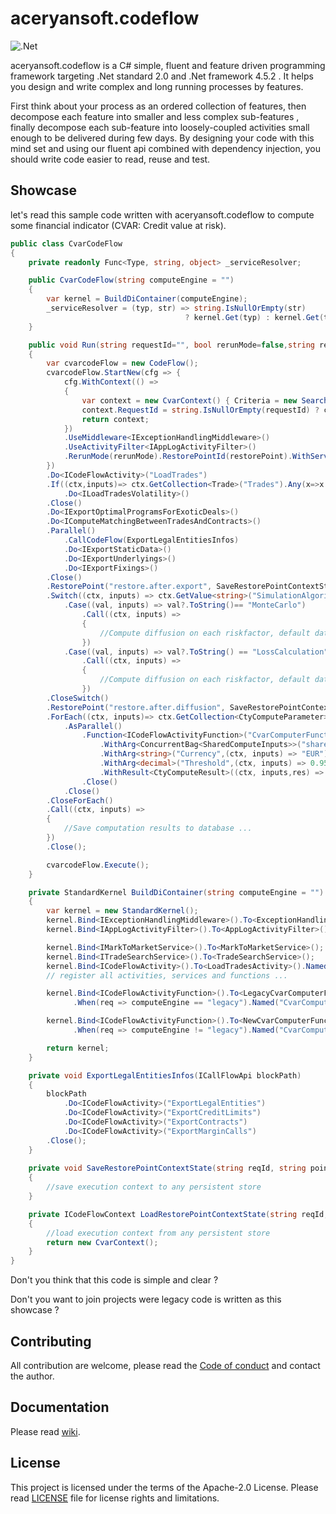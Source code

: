 # aceryansoft.codeflow
![.Net](https://github.com/aceryan-consulting/aceryansoft.codeflow/workflows/.NET/badge.svg)

aceryansoft.codeflow is a C# simple, fluent and feature driven programming framework targeting .Net standard 2.0 and .Net framework 4.5.2 .
It helps you design and write complex and long running processes by features. 

First think about your process as an ordered collection of features, then decompose each feature into smaller and less complex sub-features 
, finally decompose each sub-feature into loosely-coupled activities small enough to be delivered during few days.
By designing your code with this mind set and using our fluent api combined with dependency injection, you should write code easier to read, reuse and test. 

## Showcase
let's read this sample code written with aceryansoft.codeflow to compute some financial indicator (CVAR: Credit value at risk).
 
```c#
public class CvarCodeFlow
{
	private readonly Func<Type, string, object> _serviceResolver;

	public CvarCodeFlow(string computeEngine = "")
	{
		var kernel = BuildDiContainer(computeEngine);
		_serviceResolver = (typ, str) => string.IsNullOrEmpty(str) 
									   ? kernel.Get(typ) : kernel.Get(typ, str);
	}

	public void Run(string requestId="", bool rerunMode=false,string restorePoint="")
	{            
		var cvarcodeFlow = new CodeFlow();
		cvarcodeFlow.StartNew(cfg => {
			cfg.WithContext(() =>
			{
				var context = new CvarContext() { Criteria = new SearchCriteria() { Filter = "otc trades" } };
				context.RequestId = string.IsNullOrEmpty(requestId) ? context.RequestId : requestId;
				return context;
			})
			.UseMiddleware<IExceptionHandlingMiddleware>()
			.UseActivityFilter<IAppLogActivityFilter>()
			.RerunMode(rerunMode).RestorePointId(restorePoint).WithServiceResolver(_serviceResolver);
		})
		.Do<ICodeFlowActivity>("LoadTrades")
		.If((ctx,inputs)=> ctx.GetCollection<Trade>("Trades").Any(x=>x.IsOption))
			.Do<ILoadTradesVolatility>()
		.Close()
		.Do<IExportOptimalProgramsForExoticDeals>()
		.Do<IComputeMatchingBetweenTradesAndContracts>()
		.Parallel()
			.CallCodeFlow(ExportLegalEntitiesInfos)
			.Do<IExportStaticData>()
			.Do<IExportUnderlyings>()
			.Do<IExportFixings>()
		.Close()
		.RestorePoint("restore.after.export", SaveRestorePointContextState, LoadRestorePointContextState)
		.Switch((ctx, inputs) => ctx.GetValue<string>("SimulationAlgorithm"))
			.Case((val, inputs) => val?.ToString()== "MonteCarlo")
				.Call((ctx, inputs) =>
				{
					//Compute diffusion on each riskfactor, default date, scenario with MonteCarlo algorithm
				})
			.Case((val, inputs) => val?.ToString() == "LossCalculation")
				.Call((ctx, inputs) =>
				{
					//Compute diffusion on each riskfactor, default date, scenario with LossCalculation algorithm
				})
		.CloseSwitch()
		.RestorePoint("restore.after.diffusion", SaveRestorePointContextState, LoadRestorePointContextState)
		.ForEach((ctx, inputs)=> ctx.GetCollection<CtyComputeParameter>("CtyComputeParameter").OfType<object>().ToList(),packetSize:10)
			.AsParallel()
				.Function<ICodeFlowActivityFunction>("CvarComputerFunction")
					.WithArg<ConcurrentBag<SharedComputeInputs>>("shareinputs",(ctx, inputs) => ctx.As<CvarContext>().SharedInputs)
					.WithArg<string>("Currency",(ctx, inputs) => "EUR")
					.WithArg<decimal>("Threshold",(ctx, inputs) => 0.95M)
					.WithResult<CtyComputeResult>((ctx, inputs,res) => ctx.GetCollection<CtyComputeResult>("CtyResults").Add(res))
				.Close()
			.Close()
		.CloseForEach()
		.Call((ctx, inputs) =>
		{
			//Save computation results to database ... 
		})
		.Close();

		cvarcodeFlow.Execute(); 
	}

	private StandardKernel BuildDiContainer(string computeEngine = "")
	{
		var kernel = new StandardKernel();
		kernel.Bind<IExceptionHandlingMiddleware>().To<ExceptionHandlingMiddleware>();
		kernel.Bind<IAppLogActivityFilter>().To<AppLogActivityFilter>();

		kernel.Bind<IMarkToMarketService>().To<MarkToMarketService>();
		kernel.Bind<ITradeSearchService>().To<TradeSearchService>();
		kernel.Bind<ICodeFlowActivity>().To<LoadTradesActivity>().Named("LoadTrades");
		// register all activities, services and functions ... 

		kernel.Bind<ICodeFlowActivityFunction>().To<LegacyCvarComputerFunction>()
			  .When(req => computeEngine == "legacy").Named("CvarComputerFunction");

		kernel.Bind<ICodeFlowActivityFunction>().To<NewCvarComputerFunction>()
			  .When(req => computeEngine != "legacy").Named("CvarComputerFunction");

		return kernel;
	}

	private void ExportLegalEntitiesInfos(ICallFlowApi blockPath)
	{
		blockPath
			.Do<ICodeFlowActivity>("ExportLegalEntities")
			.Do<ICodeFlowActivity>("ExportCreditLimits")
			.Do<ICodeFlowActivity>("ExportContracts")
			.Do<ICodeFlowActivity>("ExportMarginCalls")
		.Close();
	}
	
	private void SaveRestorePointContextState(string reqId, string pointId, object[] inputs, ICodeFlowContext ctx)
	{ 
		//save execution context to any persistent store
	}

	private ICodeFlowContext LoadRestorePointContextState(string reqId, string pointId)
	{
		//load execution context from any persistent store
		return new CvarContext();
	}      
}

```

Don't you think that this code is simple and clear ? 

Don't you want to join projects were legacy code is written as this showcase ? 


## Contributing
All contribution are welcome, please read the [Code of conduct](https://github.com/aceryan-consulting/aceryansoft.codeflow/blob/develop/CODE_OF_CONDUCT.md) and contact the author.

## Documentation
Please read [wiki](https://github.com/aceryan-consulting/aceryansoft.codeflow/wiki).

## License
This project is licensed under the terms of the Apache-2.0 License. 
Please read [LICENSE](LICENSE.md) file for license rights and limitations.
 
